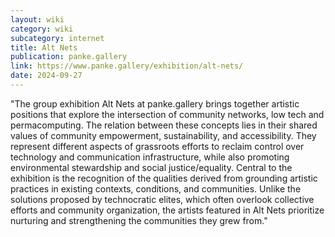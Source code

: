 ```yaml
---
layout: wiki
category: wiki
subcategory: internet
title: Alt Nets
publication: panke.gallery
link: https://www.panke.gallery/exhibition/alt-nets/
date: 2024-09-27
---
```


"The group exhibition Alt Nets at panke.gallery brings together artistic positions that explore the intersection of community networks, low tech and permacomputing. The relation between these concepts lies in their shared values of community empowerment, sustainability, and accessibility. They represent different aspects of grassroots efforts to reclaim control over technology and communication infrastructure, while also promoting environmental stewardship and social justice/equality. Central to the exhibition is the recognition of the qualities derived from grounding artistic practices in existing contexts, conditions, and communities. Unlike the solutions proposed by technocratic elites, which often overlook collective efforts and community organization, the artists featured in Alt Nets prioritize nurturing and strengthening the communities they grew from."
